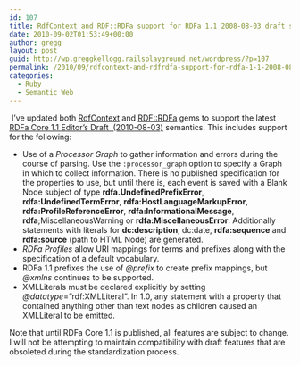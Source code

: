 ```yaml
---
id: 107
title: RdfContext and RDF::RDFa support for RDFa 1.1 2008-08-03 draft semantics
date: 2010-09-02T01:53:49+00:00
author: gregg
layout: post
guid: http://wp.greggkellogg.railsplayground.net/wordpress/?p=107
permalink: /2010/09/rdfcontext-and-rdfrdfa-support-for-rdfa-1-1-2008-08-03-draft-semantics/
categories:
  - Ruby
  - Semantic Web
---
```

 I&#8217;ve updated both [RdfContext](http://github.com/gkellogg/rdf_context) and [RDF::RDFa](http://github.com/gkellogg/rdf-rdfa) gems to support the latest [RDFa Core 1.1 Editor&#8217;s Draft  (2010-08-03)](http://www.w3.org/TR/2010/WD-rdfa-core-20100803/) semantics. This includes support for the following:

  * Use of a _Processor Graph_ to gather information and errors during the course of parsing. Use the `:processor_graph` option to specify a Graph in which to collect information. There is no published specification for the properties to use, but until there is, each event is saved with a Blank Node subject of type **rdfa.UndefinedPrefixError**, **rdfa:UndefinedTermError**, **rdfa:HostLanguageMarkupError**, **rdfa:ProfileReferenceError**, **rdfa:InformationalMessage**, **rdfa**;MiscellaneousWarning or **rdfa:MiscellaneousError**. Additionally statements with literals for **dc:description**, dc:date, **rdfa:sequence** and **rdfa:source** (path to HTML Node) are generated.
  * _RDFa Profiles_ allow URI mappings for terms and prefixes along with the specification of a default vocabulary.
  * RDFa 1.1 prefixes the use of _@prefix_ to create prefix mappings, but _@xmlns_ continues to be supported.
  * XMLLiterals must be declared explicitly by setting _@datatype_=&#8221;rdf:XMLLiteral&#8221;. In 1.0, any statement with a property that contained anything other than text nodes as children caused an XMLLiteral to be emitted.

Note that until RDFa Core 1.1 is published, all features are subject to change. I will not be attempting to maintain compatibility with draft features that are obsoleted during the standardization process.